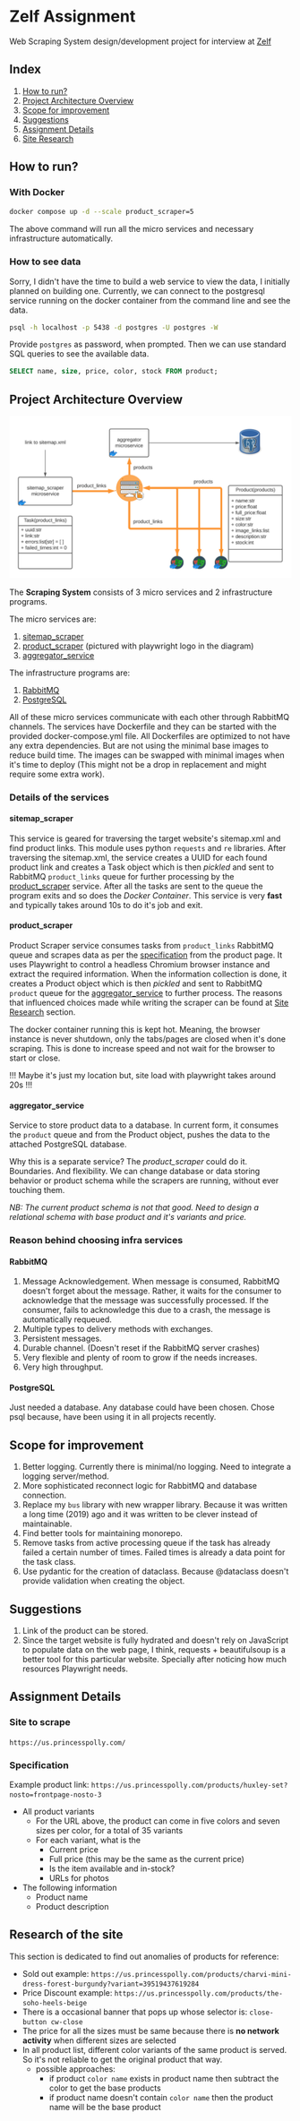 # Zelf Assignment

Web Scraping System design/development project for interview at [Zelf](https://hellozelf.com/)

## Index

1. [How to run?](#how-to-run)
2. [Project Architecture Overview](#project-architecture-overview)
3. [Scope for improvement](#scope-for-improvement)
4. [Suggestions](#suggestions)
5. [Assignment Details](#assignment-details)
6. [Site Research](#research-of-the-site)

## How to run?

### With Docker

``` bash
docker compose up -d --scale product_scraper=5
```

The above command will run all the micro services and necessary infrastructure automatically.

### How to see data

Sorry, I didn't have the time to build a web service to view the data, I initially planned on
building one. Currently, we can connect to the postgresql service running on the docker container
from the command line and see the data.

``` bash
psql -h localhost -p 5438 -d postgres -U postgres -W
```

Provide `postgres` as password, when prompted. Then we can use standard SQL queries to
see the available data.

``` sql
SELECT name, size, price, color, stock FROM product;
```

## Project Architecture Overview

![image](doc-img/block_diagram.png)

The **Scraping System** consists of 3 micro services and 2 infrastructure programs.

The micro services are:

1. [sitemap_scraper](#sitemap_scraper)
2. [product_scraper](#product_scraper) (pictured with playwright logo in the diagram)
3. [aggregator_service](#aggregator_service)

The infrastructure programs are:

1. [RabbitMQ](#rabbitmq)
2. [PostgreSQL](#postgresql)

All of these micro services communicate with each other through RabbitMQ channels. The services
have Dockerfile and they can be started with the provided docker-compose.yml file. All Dockerfiles are optimized to not have any extra dependencies. But are not using the minimal
base images to reduce build time. The images can be swapped with minimal images when it's time
to deploy (This might not be a drop in replacement and might require some extra work).

### Details of the services

#### sitemap_scraper

This service is geared for traversing the target website's sitemap.xml and find product links.
This module uses python `requests` and `re` libraries. After traversing the sitemap.xml,
the service creates a UUID for each found product link and creates a
Task object which is then *pickled* and sent to RabbitMQ `product_links` queue for further
processing by the [product_scraper](#product_scraper) service. After all the tasks are sent
to the queue the program exits and so does the *Docker Container*. This service is very
**fast** and typically takes around 10s to do it's job and exit.

#### product_scraper

Product Scraper service consumes tasks from `product_links` RabbitMQ queue and scrapes
data as per the [specification](#specification) from the product page. It uses Playwright
to control a headless Chromium browser instance and extract the required information.
When the information collection is done, it creates a Product object which is then *pickled*
and sent to RabbitMQ `product` queue for the [aggregator_service](#aggregator_service) to
further process. The reasons that influenced choices made while writing the scraper
can be found at [Site Research](#research-of-the-site) section.

The docker container running this is kept hot. Meaning, the browser instance is never
shutdown, only the tabs/pages are closed when it's done scraping. This is done to increase
speed and not wait for the browser to start or close.

!!! Maybe it's just my location but, site load with playwright takes around 20s !!!

#### aggregator_service

Service to store product data to a database. In current form, it consumes the `product` queue
and from the Product object, pushes the data to the attached PostgreSQL database.

Why this is a separate service? The *product_scraper* could do it.
Boundaries. And flexibility. We can change database or data storing behavior or product
schema while the scrapers are running, without ever touching them.

*NB: The current product schema is not that good. Need to design a relational schema with
base product and it's variants and price.*

### Reason behind choosing infra services

#### RabbitMQ

1. Message Acknowledgement. When message is consumed, RabbitMQ doesn't forget about the message. Rather, it waits for the consumer to acknowledge that the message was successfully processed. If the consumer, fails to acknowledge this due to a crash, the message is automatically requeued.
2. Multiple types to delivery methods with exchanges.
3. Persistent messages.
4. Durable channel. (Doesn't reset if the RabbitMQ server crashes)
5. Very flexible and plenty of room to grow if the needs increases.
6. Very high throughput.

#### PostgreSQL

Just needed a database. Any database could have been chosen. Chose psql because, have
been using it in all projects recently.

## Scope for improvement

1. Better logging. Currently there is minimal/no logging. Need to integrate a logging server/method.
2. More sophisticated reconnect logic for RabbitMQ and database connection.
3. Replace my `bus` library with new wrapper library. Because it was written a long time (2019) ago and it was written to be clever instead of maintainable.
4. Find better tools for maintaining monorepo.
5. Remove tasks from active processing queue if the task has already failed a certain number of times. Failed times is already a data point for the task class.
6. Use pydantic for the creation of dataclass.  Because @dataclass doesn't provide validation when creating the object.

## Suggestions

1. Link of the product can be stored.
2. Since the target website is fully hydrated and doesn't rely on JavaScript to populate data on the web page, I think, requests + beautifulsoup is a better tool for this particular website. Specially after noticing how much resources Playwright needs.

## Assignment Details

### Site to scrape

`https://us.princesspolly.com/`

### Specification

Example product link: `https://us.princesspolly.com/products/huxley-set?nosto=frontpage-nosto-3`

- All product variants
  - For the URL above, the product can come in five colors and seven sizes per
      color, for a total of 35 variants
  - For each variant, what is the
    - Current price
    - Full price (this may be the same as the current price)
    - Is the item available and in-stock?
    - URLs for photos
- The following information
  - Product name
  - Product description

## Research of the site

This section is dedicated to find out anomalies of products for reference:

- Sold out example: `https://us.princesspolly.com/products/charvi-mini-dress-forest-burgundy?variant=39519437619284`
- Price Discount example: `https://us.princesspolly.com/products/the-soho-heels-beige`
- There is a occasional banner that pops up whose selector is: `close-button cw-close`
- The price for all the sizes must be same because there is **no network activity** when different sizes are selected
- In all product list, different color variants of the same product is served. So it's not reliable to get the original
  product that way.
  - possible approaches:
    - if product `color name` exists in product name then subtract the color to get the base products
    - if product name doesn't contain `color name` then the product name will be the base product
